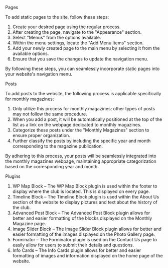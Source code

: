 Pages

To add static pages to the site, follow these steps:

1. Create your desired page using the regular process.
2. After creating the page, navigate to the "Appearance" section.
3. Select "Menus" from the options available.
4. Within the menu settings, locate the "Add Menu Items" section.
5. Add your newly created page to the main menu by selecting it from the available options.
6. Ensure that you save the changes to update the navigation menu.

By following these steps, you can seamlessly incorporate static pages into your website's navigation menu.

Posts

To add posts to the website, the following process is applicable specifically for monthly magazines:

1. Only utilize this process for monthly magazines; other types of posts may not follow the same procedure.
2. When you add a post, it will be automatically positioned at the top of the list as a link on the webpage dedicated to monthly magazines.
3. Categorize these posts under the "Monthly Magazines" section to ensure proper organization.
4. Further classify the posts by including the specific year and month corresponding to the magazine publication.

By adhering to this process, your posts will be seamlessly integrated into the monthly magazines webpage, maintaining appropriate categorization based on the corresponding year and month.

Plugins
1.	WP Map Block – The WP Map Block plugin is used within the footer to display where the club is located. This is displayed on every page.
2.	Timeline Block – The Timeline Block plugin is used within the About Us section of the website to display pictures and text about the history of the club. 
3.	Advanced Post Block – The Advanced Post Block plugin allows for better and easier formatting of the blocks displayed on the Monthly Magazine page. 
4.	Image Slider Block – The Image Slider Block plugin allows for better and easier formatting of the images displayed on the Photo Gallery page.
5.	Forminator – The Forminator plugin is used on the Contact Us page to easily allow for users to submit their details and questions. 
6.	Info Cards – The Info Cards plugin allows for better and easier formatting of images and information displayed on the home page of the website.
